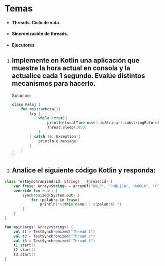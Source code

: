 # Temas
- #### Threads. Ciclo de vida.
- #### Sincronización de threads.
- #### Ejecutores

1. ## Implemente en Kotlin una aplicación que muestre la hora actual en consola y la actualice cada 1 segundo. Evalúe distintos mecanismos para hacerlo.
    Solucion:

    ```kotlin
    class Reloj {
        fun mostrarHora(){
            try {
                while (true){
                    println(LocalTime.now().toString().substringBefore("."))
                    Thread.sleep(1000)
                }
            } catch (e: Exception){
                println(e.message)
            }
        } 
    } 
    ```
2. ## Analice el siguiente código Kotlin y responda:
```kotlin
class TestSynchronized(id: String) : Thread(id) {
    var frase: Array<String> = arrayOf("UNLP", "PÚBLICA", "AHORA", "Y", "SIEMPRE")
    override fun run() {
        synchronized(System.out) {
            for (palabra in frase)
                println("${this.name} : ${palabra} ")
        }
    }
}

fun main(args: Array<String>) {
    val t1 = TestSynchronized("Thread 1")
    val t2 = TestSynchronized("Thread 2")
    val t3 = TestSynchronized("Thread 3")
    t1.start()
    t2.start()
    t3.start()
}
```